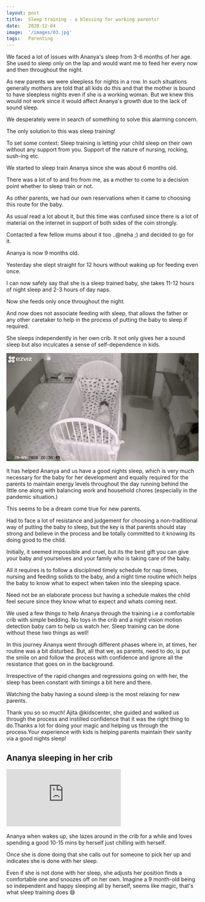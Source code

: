 ```yaml
---
layout: post
title:  Sleep training - a blessing for working parents!
date:   2020-12-04
image:  '/images/03.jpg'
tags:   Parenting
---
```


We faced a lot of issues with Ananya's sleep from 3-6 months of her age. 
She used to sleep only on the lap and would want me to feed her every now and then throughout the night.


As new parents we were sleepless for nights in a row. 
In such situations generally mothers are told that all kids do this and that the mother is bound to have sleepless nights 
even if she is a working woman.
But we knew this would not work since it would affect Ananya's growth due to the lack of sound sleep. 

We desperately were in search of something to solve this alarming concern.

The only solution to this was sleep training!

To set some context: Sleep training is letting your child sleep on their own without any support from you. 
Support of the nature of nursing, rocking, sush-ing etc.

We started to sleep train Ananya since she was about 6 months old.

There was a lot of to and fro from me, as a mother to come to a decision point whether to sleep train or not.

As other parents, we had our own reservations when it came to choosing this route for the baby.

As usual read a lot about it, 
but this time was confused since there is a lot of material on the internet in support of both sides of the coin strongly.

Contacted a few fellow mums about it too ..@neha ;) and decided to go for it.

Ananya is now 9 months old.

Yesterday she slept straight for 12 hours without waking up for feeding even once.

I can now safely say that she is a sleep trained baby, she takes 11-12 hours of night sleep and 2-3 hours of day naps.

Now she feeds only once throughout the night.

And now does not associate feeding with sleep, that allows the father or any other caretaker to help in the process of putting the baby to sleep if required.

She sleeps independently in her own crib. It not only gives her a sound sleep but also inculcates a sense of self-dependence in kids.  

<div class="gallery-box">
  <div class="gallery">
    <img src="/images/ananya crib.jpeg">
  </div>
</div>

It has helped Ananya and us have a good nights sleep, which is very much necessary for the baby for her development and equally required for the parents to maintain energy levels throughout the day running behind the little one along with balancing work and household chores (especially in the pandemic situation.)

This seems to be a dream come true for new parents.


Had to face a lot of resistance and judgement for choosing a non-traditional way of putting the baby to sleep, but the key is that parents should stay strong and believe in the process and be totally committed to it knowing its doing good to the child.

Initially, it seemed impossible and cruel, but its the best gift you can give your baby and yourselves and your family who is taking care of the baby.

All it requires is to follow a disciplined timely schedule for nap times, nursing and feeding solids to the baby, and a night time routine which helps the baby to know what to expect when taken into the sleeping space.

Need not be an elaborate process but having a schedule makes the child feel secure since they know what to expect and whats coming next.

We used a few things to help Ananya through the training i.e a comfortable crib with simple bedding. No toys in the crib and a night vision motion detection baby cam to help us watch her. Sleep training can be done without these two things as well!

In this journey Ananya went through different phases where in, at times, her routine was a bit disturbed. But, all that we, as parents, need to do, is put the smile on and follow the process with confidence and ignore all the resistance that goes on in the background.

Irrespective of the rapid changes and regressions going on with her, the sleep has been constant with timings a bit here and there.

Watching the baby having a sound sleep is the most relaxing for new parents.

Thank you so so much! Ajita @kidscenter, she guided and walked us through the process and instilled confidence that it was the right thing to do.Thanks a lot for doing your magic and helping us through the process.Your experience with kids is helping parents maintain their sanity via a good nights sleep!


## Ananya sleeping in her crib

<p><iframe src="https://www.youtube.com/embed/ussXW_HWrBc" frameborder="0" allowfullscreen></iframe></p>

Ananya when wakes up, she lazes around in the crib for a while and loves spending a good 10-15 mins by herself just chilling with herself.

Once she is done doing that she calls out for someone to pick her up and indicates she is done with her sleep.

Even if she is not done with her sleep, she adjusts her position finds a comfortable one and snoozes off on her own. Imagine a 9 month-old being so independent and happy sleeping all by herself, seems like magic, that's what sleep training does 😄
